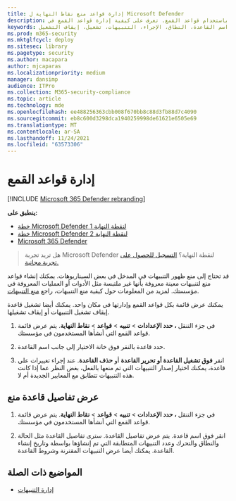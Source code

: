 ```yaml
---
title: إدارة قواعد منع نقاط النهاية ل Microsoft Defender
description: قد تحتاج إلى منع ظهور التنبيهات في المدخل باستخدام قواعد القمع. تعرف على كيفية إدارة قواعد القمع في Microsoft Defender for Endpoint.
keywords: إدارة القمع، القواعد، اسم القاعدة، النطاق، الإجراء، التنبيهات، تشغيل، إيقاف التشغيل
ms.prod: m365-security
ms.mktglfcycl: deploy
ms.sitesec: library
ms.pagetype: security
ms.author: macapara
author: mjcaparas
ms.localizationpriority: medium
manager: dansimp
audience: ITPro
ms.collection: M365-security-compliance
ms.topic: article
ms.technology: mde
ms.openlocfilehash: ee488256363cbb008f670bb8c88d3fb88d7c4090
ms.sourcegitcommit: eb8c600d3298dca1940259998de61621e6505e69
ms.translationtype: MT
ms.contentlocale: ar-SA
ms.lasthandoff: 11/24/2021
ms.locfileid: "63573306"
---
```

# <a name="manage-suppression-rules"></a>إدارة قواعد القمع

[!INCLUDE [Microsoft 365 Defender rebranding](../../includes/microsoft-defender.md)]


**ينطبق على:**
- [خطة Microsoft Defender لنقطة النهاية 1](https://go.microsoft.com/fwlink/p/?linkid=2154037)
- [خطة Microsoft Defender لنقطة النهاية 2](https://go.microsoft.com/fwlink/p/?linkid=2154037)
- [Microsoft 365 Defender](https://go.microsoft.com/fwlink/?linkid=2118804)

> هل تريد تجربة Microsoft Defender لنقطة النهاية؟ [التسجيل للحصول على تجربة مجانية.](https://signup.microsoft.com/create-account/signup?products=7f379fee-c4f9-4278-b0a1-e4c8c2fcdf7e&ru=https://aka.ms/MDEp2OpenTrial?ocid=docs-wdatp-exposedapis-abovefoldlink)


قد تحتاج إلى منع ظهور التنبيهات في المدخل في بعض السيناريوهات. يمكنك إنشاء قواعد منع لتنبيهات معينة معروفة بأنها غير ملتبسة مثل الأدوات أو العمليات المعروفة في مؤسستك. لمزيد من المعلومات حول كيفية منع التنبيهات، راجع [منع التنبيهات](manage-alerts.md).

يمكنك عرض قائمة بكل قواعد القمع وإدارتها في مكان واحد. يمكنك أيضا تشغيل قاعدة إيقاف تشغيل التنبيهات أو إيقاف تشغيلها.


1. في جزء التنقل **، حدد الإعدادات** \> **تنبيه** \> **قواعد** \> **نقاط النهاية**. يتم عرض قائمة قواعد القمع التي أنشأها المستخدمون في مؤسستك.

2. حدد قاعدة بالنقر فوق خانة الاختيار إلى جانب اسم القاعدة.

3. انقر **فوق تشغيل القاعدة أو** **تحرير القاعدة** أو  **حذف القاعدة**. عند إجراء تغييرات على قاعدة، يمكنك اختيار إصدار التنبيهات التي تم منعها بالفعل، بغض النظر عما إذا كانت هذه التنبيهات تتطابق مع المعايير الجديدة أم لا. 


## <a name="view-details-of-a-suppression-rule"></a>عرض تفاصيل قاعدة منع

1. في جزء التنقل **، حدد الإعدادات** \> **تنبيه** \> **قواعد** \> **نقاط النهاية**. يتم عرض قائمة قواعد القمع التي أنشأها المستخدمون في مؤسستك.

2. انقر فوق اسم قاعدة. يتم عرض تفاصيل القاعدة. سترى تفاصيل القاعدة مثل الحالة والنطاق والتحرك وعدد التنبيهات المتطابقة التي تم إنشاؤها بواسطة وتاريخ إنشاء القاعدة. يمكنك أيضا عرض التنبيهات المقترنة وشروط القاعدة.

## <a name="related-topics"></a>المواضيع ذات الصلة

- [إدارة التنبيهات](manage-alerts.md)
